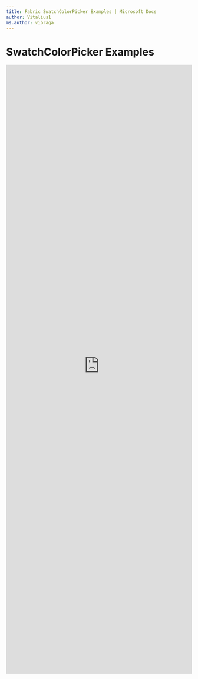 ```yaml
---
title: Fabric SwatchColorPicker Examples | Microsoft Docs
author: Vitalius1
ms.author: vibraga
---
```


# SwatchColorPicker Examples

<iframe 
    title='SwatchColorPicker Examples'
    src='https://fabricweb.z5.web.core.windows.net/pr-deploy-site/refs/heads/master/fabric-website-resources/dist/index.html#/examples/swatchcolorpicker?docsExample=true'
    frameborder='no'
    height='1650'
    style='width: 100%;'
>